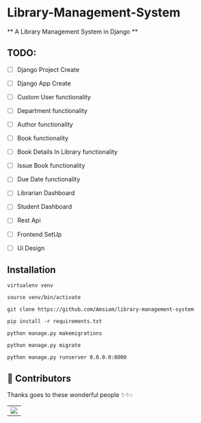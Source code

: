 # Library-Management-System
** A Library Management System in Django **

## TODO:
- [ ] Django Project Create
- [ ] Django App Create
- [ ] Custom User functionality
- [ ] Department functionality
- [ ] Author functionality
- [ ] Book functionality
- [ ] Book Details In Library functionality
- [ ] Issue Book functionality
- [ ] Due Date functionality
- [ ] Librarian Dashboard
- [ ] Student Dashboard
- [ ] Rest Api
- [ ] Frontend SetUp
- [ ] Ui Design


## Installation 


```
virtualenv venv
```

```
source venv/bin/activate
```

```
git clone https://github.com/Amsiam/library-management-system
```
```
pip install -r requirements.txt
```
```
python manage.py makemigrations
```
```
python manage.py migrate
```
```
python manage.py runserver 0.0.0.0:8000
```


## 🌟 Contributors
Thanks goes to these wonderful people ✨✨:
<table>
	<tr>
        <td>
		<a href="https://github.com/Amsiam/library-management-system/graphs/contributors">
  			<img src="https://contrib.rocks/image?repo=Amsiam/library-management-system" />
		</a>
	    </td>
	</tr>
</table>

